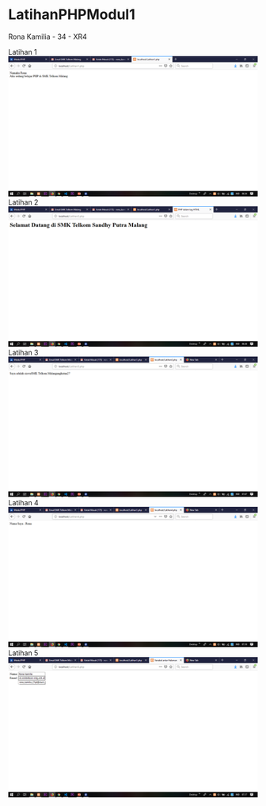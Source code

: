 # LatihanPHPModul1
Rona Kamilia - 34 - XR4

Latihan 1
![alt text](https://github.com/ronakamilia27rpl/LatihanPHPModul1/blob/master/Latihan1.png)
Latihan 2
![alt text](https://github.com/ronakamilia27rpl/LatihanPHPModul1/blob/master/Latihan2.png)
Latihan 3
![alt text](https://github.com/ronakamilia27rpl/LatihanPHPModul1/blob/master/Latihan3.png)
Latihan 4
![alt text](https://github.com/ronakamilia27rpl/LatihanPHPModul1/blob/master/Latihan4.png)
Latihan 5
![alt text](https://github.com/ronakamilia27rpl/LatihanPHPModul1/blob/master/Latihan5.png)
